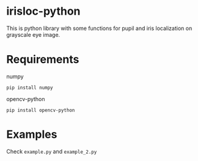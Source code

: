 # irisloc-python

This is python library with some functions for pupil and iris localization on grayscale eye image.

# Requirements
numpy

```pip install numpy```

opencv-python

```pip install opencv-python```

# Examples
Check ```example.py``` and ```example_2.py```
